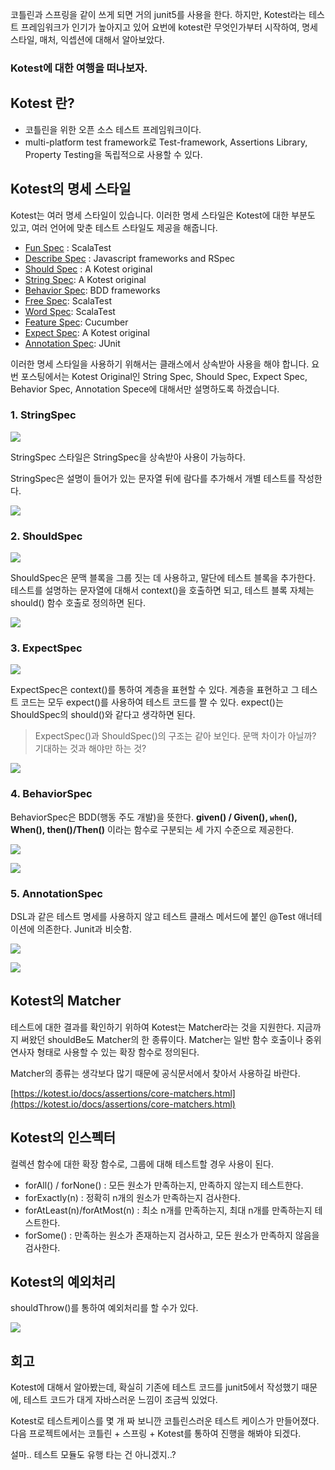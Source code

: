 코틀린과 스프링을 같이 쓰게 되면 거의 junit5를 사용을 한다. 하지만, Kotest라는 테스트 프레임워크가 인기가 높아지고 있어 요번에 kotest란 무엇인가부터 시작하여, 명세 스타일, 매처, 익셉션에 대해서 알아보았다.

  

### Kotest에 대한 여행을 떠나보자.

## Kotest 란?

-   코틀린을 위한 오픈 소스 테스트 프레임워크이다.
-   multi-platform test framework로 Test-framework, Assertions Library, Property Testing을 독립적으로 사용할 수 있다.

## Kotest의 명세 스타일

Kotest는 여러 명세 스타일이 있습니다. 이러한 명세 스타일은 Kotest에 대한 부분도 있고, 여러 언어에 맞춘 테스트 스타일도 제공을 해줍니다.

- [Fun       Spec](https://kotest.io/docs/framework/testing-styles.html#fun-spec)     : ScalaTest
-  [Describe    Spec](https://kotest.io/docs/framework/testing-styles.html#describe-spec)    : Javascript frameworks and RSpec
-  [Should    Spec](https://kotest.io/docs/framework/testing-styles.html#should-spec)    : A Kotest original
-  [String    Spec](https://kotest.io/docs/framework/testing-styles.html#string-spec):    A Kotest original
-  [Behavior    Spec](https://kotest.io/docs/framework/testing-styles.html#behavior-spec):    BDD frameworks
-  [Free    Spec](https://kotest.io/docs/framework/testing-styles.html#free-spec):    ScalaTest
-  [Word    Spec](https://kotest.io/docs/framework/testing-styles.html#word-spec):    ScalaTest
-  [Feature    Spec](https://kotest.io/docs/framework/testing-styles.html#feature-spec):    Cucumber
-  [Expect    Spec](https://kotest.io/docs/framework/testing-styles.html#expect-spec):    A Kotest original
-  [Annotation    Spec](https://kotest.io/docs/framework/testing-styles.html#annotation-spec):    JUnit

이러한 명세 스타일을 사용하기 위해서는 클래스에서 상속받아 사용을  해야 합니다.  요번 포스팅에서는 Kotest Original인 String Spec, Should Spec, Expect Spec, Behavior Spec, Annotation Spece에 대해서만 설명하도록 하겠습니다.

### 1. StringSpec

![](https://blog.kakaocdn.net/dn/bBy4mQ/btrzv4usWeI/Y4EVS0PtAU0OAc9PyqIjak/img.png)

StringSpec 스타일은 StringSpec을 상속받아 사용이 가능하다.

StringSpec은 설명이 들어가 있는 문자열 뒤에 람다를 추가해서 개별 테스트를 작성한다.

![](https://blog.kakaocdn.net/dn/bx081Q/btrzxwjdQSy/BA2kqmq8kiEW14k24ybadk/img.png)

### 2. ShouldSpec

![](https://blog.kakaocdn.net/dn/deXWOt/btrzwkYdaFY/rc9bGoB6flK1XbHYuVum1K/img.png)

ShouldSpec은 문맥 블록을 그룹 짓는 데 사용하고, 말단에 테스트 블록을 추가한다. 테스트를 설명하는 문자열에 대해서 context()을 호출하면 되고, 테스트 블록 자체는 should() 함수 호출로 정의하면 된다.

![](https://blog.kakaocdn.net/dn/kA3lL/btrzuVSWV7T/RGAFmVrhnCjeiCFwKkkZU1/img.png)

### 3. ExpectSpec

![](https://blog.kakaocdn.net/dn/ya4eU/btrzw9hxV8M/VAmWAaxe56k4LyPYZ0kgC0/img.png)

ExpectSpec은 context()를 통하여 계층을 표현할 수 있다. 계층을 표현하고 그 테스트 코드는 모두 expect()를 사용하여 테스트 코드를 짤 수 있다. expect()는 ShouldSpec의 should()와 같다고 생각하면 된다.

> ExpectSpec()과 ShouldSpec()의 구조는  같아 보인다.  문맥 차이가 아닐까?  기대하는  것과  해야만 하는  것?

![](https://blog.kakaocdn.net/dn/bmUER8/btrzvAHdzzF/1NJEzHueR4KtDyywlBSCi0/img.png)

### 4. BehaviorSpec

BehaviorSpec은 BDD(행동 주도 개발)을 뜻한다.  **given() / Given(), `when`(), When(), then()/Then()** 이라는 함수로 구분되는 세 가지 수준으로 제공한다.

![](https://blog.kakaocdn.net/dn/00OQP/btrzvbVvlWX/wEYTGmiKkxROaoFiNx4QMK/img.png)

![](https://blog.kakaocdn.net/dn/xlAkF/btrzwRBvm0t/cvEJlxatKxh28UIOUC1hYK/img.png)

### 5. AnnotationSpec

DSL과 같은 테스트 명세를 사용하지 않고 테스트 클래스 메서드에 붙인 @Test  애너테이션에  의존한다. Junit과 비슷함.

![](https://blog.kakaocdn.net/dn/kYhGG/btrzvwSBV7a/KODgGA153OKyYWEDTLZrq1/img.png)

![](https://blog.kakaocdn.net/dn/bb4l5G/btrzvLPzE4U/iLDnfiW8dwmYntDZ8HZrck/img.png)

## Kotest의 Matcher

테스트에 대한 결과를 확인하기 위하여 Kotest는 Matcher라는 것을 지원한다. 지금까지 써왔던 shouldBe도 Matcher의 한 종류이다. Matcher는 일반 함수 호출이나 중위 연사자 형태로 사용할 수 있는 확장 함수로 정의된다.

  

Matcher의 종류는 생각보다 많기 때문에 공식문서에서 찾아서 사용하길 바란다.

[https://kotest.io/docs/assertions/core-matchers.html](https://kotest.io/docs/assertions/core-matchers.html)

[](https://kotest.io/docs/assertions/core-matchers.html)

## Kotest의 인스펙터

컬렉션 함수에 대한 확장 함수로, 그룹에 대해 테스트할 경우 사용이 된다.

- forAll() / forNone() : 모든 원소가 만족하는지, 만족하지 않는지 테스트한다.
- forExactly(n) : 정확히 n개의 원소가 만족하는지 검사한다.
- forAtLeast(n)/forAtMost(n) : 최소 n개를 만족하는지, 최대 n개를 만족하는지  테스트한다.
- forSome() : 만족하는 원소가 존재하는지 검사하고, 모든 원소가 만족하지 않음을 검사한다.

  

## Kotest의 예외처리

shouldThrow()를 통하여 예외처리를 할 수가 있다.

![](https://blog.kakaocdn.net/dn/cE8k3A/btrzxyuKUkN/QT1aj3FCP7kXn7XXfoUaA0/img.png)

## 회고

Kotest에 대해서 알아봤는데, 확실히 기존에 테스트 코드를 junit5에서 작성했기 때문에, 테스트 코드가 대게 자바스러운 느낌이 조금씩 있었다.

Kotest로 테스트케이스를  몇 개  짜 보니깐  코틀린스러운  테스트 케이스가  만들어졌다. 다음 프로젝트에서는 코틀린 + 스프링 + Kotest를 통하여 진행을  해봐야 되겠다.

설마.. 테스트 모듈도  유행 타는  건 아니겠지..?

